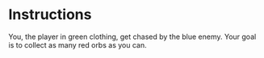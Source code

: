 # Instructions
You, the player in green clothing, get chased by the blue enemy.
Your goal is to collect as many red orbs as you can.